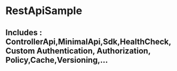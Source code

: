 # RestApiSample
## Includes : ControllerApi,MinimalApi,Sdk,HealthCheck, Custom Authentication, Authorization, Policy,Cache,Versioning,...

